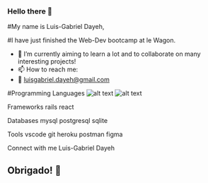 ### Hello there 👋

#My name is Luis-Gabriel Dayeh, 

#I have just finished the Web-Dev bootcamp at le Wagon.
- 🔭 I’m currently aiming to learn a lot and to collaborate on many interesting projects!
- 📫 How to reach me: 
- 📩 luisgabriel.dayeh@gmail.com

#Programming Languages
![alt text](https://w7.pngwing.com/pngs/535/618/png-transparent-ruby-on-rails-computer-programming-programming-language-ruby-angle-rectangle-logo.png) ![alt text](https://w7.pngwing.com/pngs/725/775/png-transparent-javascript-html-logo-blog-css3-javanese-miscellaneous-angle-text-thumbnail.png)


Frameworks
rails react

Databases
mysql postgresql sqlite

Tools
vscode git heroku postman figma

Connect with me
Luis-Gabriel Dayeh

## Obrigado! 🤙
